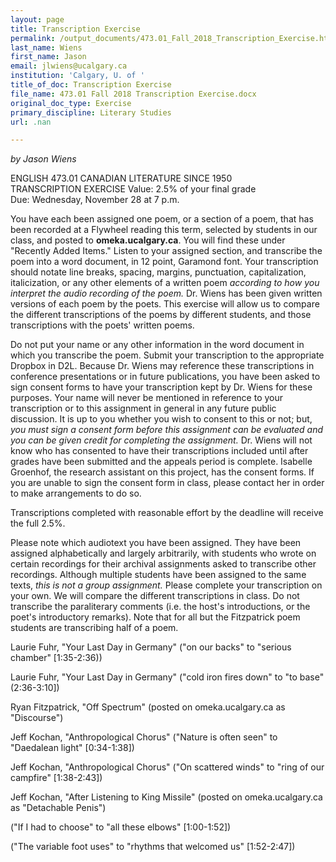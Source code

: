 ```yaml
---
layout: page
title: Transcription Exercise
permalink: /output_documents/473.01_Fall_2018_Transcription_Exercise.html
last_name: Wiens
first_name: Jason
email: jlwiens@ucalgary.ca
institution: 'Calgary, U. of '
title_of_doc: Transcription Exercise
file_name: 473.01 Fall 2018 Transcription Exercise.docx
original_doc_type: Exercise
primary_discipline: Literary Studies
url: .nan

---
```

*by Jason Wiens* 

ENGLISH 473.01 CANADIAN LITERATURE SINCE 1950    
TRANSCRIPTION EXERCISE
Value: 2.5% of your final grade   
Due: Wednesday, November 28 at 7 p.m.

You have each been assigned one poem, or a section of a poem, that has
been recorded at a Flywheel reading this term, selected by students in
our class, and posted to **omeka.ucalgary.ca**. You will find these
under "Recently Added Items." Listen to your assigned section, and
transcribe the poem into a word document, in 12 point, Garamond font.
Your transcription should notate line breaks, spacing, margins,
punctuation, capitalization, italicization, or any other elements of a
written poem *according to how you interpret the audio recording of the
poem.* Dr. Wiens has been given written versions of each poem by the
poets. This exercise will allow us to compare the different
transcriptions of the poems by different students, and those
transcriptions with the poets' written poems.

Do not put your name or any other information in the word document in
which you transcribe the poem. Submit your transcription to the
appropriate Dropbox in D2L. Because Dr. Wiens may reference these
transcriptions in conference presentations or in future publications,
you have been asked to sign consent forms to have your transcription
kept by Dr. Wiens for these purposes. Your name will never be mentioned
in reference to your transcription or to this assignment in general in
any future public discussion. It is up to you whether you wish to
consent to this or not; but, *you must sign a consent form before this
assignment can be evaluated and you can be given credit for completing
the assignment.* Dr. Wiens will not know who has consented to have their
transcriptions included until after grades have been submitted and the
appeals period is complete. Isabelle Groenhof, the research assistant on
this project, has the consent forms. If you are unable to sign the
consent form in class, please contact her in order to make arrangements
to do so.

Transcriptions completed with reasonable effort by the deadline will
receive the full 2.5%.

Please note which audiotext you have been assigned. They have been
assigned alphabetically and largely arbitrarily, with students who wrote
on certain recordings for their archival assignments asked to transcribe
other recordings. Although multiple students have been assigned to the
same texts, *this is not a group assignment.* Please complete your
transcription on your own. We will compare the different transcriptions
in class. Do not transcribe the paraliterary comments (i.e. the host's
introductions, or the poet's introductory remarks). Note that for all
but the Fitzpatrick poem students are transcribing half of a poem.

Laurie Fuhr, "Your Last Day in Germany" ("on our backs" to "serious
chamber" \[1:35-2:36))

Laurie Fuhr, "Your Last Day in Germany" ("cold iron fires down" to "to
base" (2:36-3:10\])

Ryan Fitzpatrick, "Off Spectrum" (posted on omeka.ucalgary.ca as
"Discourse")

Jeff Kochan, "Anthropological Chorus" ("Nature is often seen" to
"Daedalean light" \[0:34-1:38\])

Jeff Kochan, "Anthropological Chorus" ("On scattered winds" to "ring of
our campfire" \[1:38-2:43\])

Jeff Kochan, "After Listening to King Missile" (posted on
omeka.ucalgary.ca as "Detachable Penis")

("If I had to choose" to "all these elbows" \[1:00-1:52\])

("The variable foot uses" to "rhythms that welcomed us" \[1:52-2:47\])
